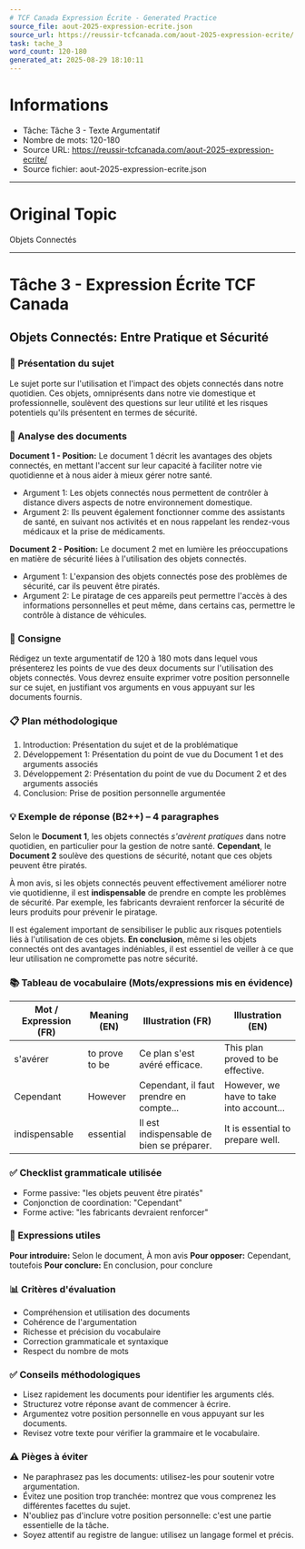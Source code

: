 ```yaml
---
# TCF Canada Expression Écrite - Generated Practice
source_file: aout-2025-expression-ecrite.json
source_url: https://reussir-tcfcanada.com/aout-2025-expression-ecrite/
task: tache_3
word_count: 120-180
generated_at: 2025-08-29 18:10:11
---
```


# Informations
- Tâche: Tâche 3 - Texte Argumentatif
- Nombre de mots: 120-180
- Source URL: https://reussir-tcfcanada.com/aout-2025-expression-ecrite/
- Source fichier: aout-2025-expression-ecrite.json

---

# Original Topic
Objets Connectés

---

# Tâche 3 - Expression Écrite TCF Canada
## Objets Connectés: Entre Pratique et Sécurité

### 📖 Présentation du sujet
Le sujet porte sur l'utilisation et l'impact des objets connectés dans notre quotidien. Ces objets, omniprésents dans notre vie domestique et professionnelle, soulèvent des questions sur leur utilité et les risques potentiels qu'ils présentent en termes de sécurité.

### 📄 Analyse des documents

**Document 1 - Position:** Le document 1 décrit les avantages des objets connectés, en mettant l'accent sur leur capacité à faciliter notre vie quotidienne et à nous aider à mieux gérer notre santé.
- Argument 1: Les objets connectés nous permettent de contrôler à distance divers aspects de notre environnement domestique.
- Argument 2: Ils peuvent également fonctionner comme des assistants de santé, en suivant nos activités et en nous rappelant les rendez-vous médicaux et la prise de médicaments.

**Document 2 - Position:** Le document 2 met en lumière les préoccupations en matière de sécurité liées à l'utilisation des objets connectés.
- Argument 1: L'expansion des objets connectés pose des problèmes de sécurité, car ils peuvent être piratés.
- Argument 2: Le piratage de ces appareils peut permettre l'accès à des informations personnelles et peut même, dans certains cas, permettre le contrôle à distance de véhicules.

### 📝 Consigne
Rédigez un texte argumentatif de 120 à 180 mots dans lequel vous présenterez les points de vue des deux documents sur l'utilisation des objets connectés. Vous devrez ensuite exprimer votre position personnelle sur ce sujet, en justifiant vos arguments en vous appuyant sur les documents fournis.

### 📋 Plan méthodologique
1. Introduction: Présentation du sujet et de la problématique
2. Développement 1: Présentation du point de vue du Document 1 et des arguments associés
3. Développement 2: Présentation du point de vue du Document 2 et des arguments associés
4. Conclusion: Prise de position personnelle argumentée

### 💡 Exemple de réponse (B2++) – 4 paragraphes
Selon le **Document 1**, les objets connectés *s'avèrent pratiques* dans notre quotidien, en particulier pour la gestion de notre santé. **Cependant**, le **Document 2** soulève des questions de sécurité, notant que ces objets peuvent être piratés. 

À mon avis, si les objets connectés peuvent effectivement améliorer notre vie quotidienne, il est **indispensable** de prendre en compte les problèmes de sécurité. Par exemple, les fabricants devraient renforcer la sécurité de leurs produits pour prévenir le piratage. 

Il est également important de sensibiliser le public aux risques potentiels liés à l'utilisation de ces objets. **En conclusion**, même si les objets connectés ont des avantages indéniables, il est essentiel de veiller à ce que leur utilisation ne compromette pas notre sécurité.

### 📚 Tableau de vocabulaire (Mots/expressions mis en évidence)
| Mot / Expression (FR) | Meaning (EN) | Illustration (FR) | Illustration (EN) |
|---|---|---|---|
| s'avérer | to prove to be | Ce plan s'est avéré efficace. | This plan proved to be effective. |
| Cependant | However | Cependant, il faut prendre en compte... | However, we have to take into account... |
| indispensable | essential | Il est indispensable de bien se préparer. | It is essential to prepare well. |

### ✅ Checklist grammaticale utilisée
- Forme passive: "les objets peuvent être piratés"
- Conjonction de coordination: "Cependant"
- Forme active: "les fabricants devraient renforcer"

### 🔧 Expressions utiles
**Pour introduire:** Selon le document, À mon avis
**Pour opposer:** Cependant, toutefois
**Pour conclure:** En conclusion, pour conclure

### 📊 Critères d'évaluation
- Compréhension et utilisation des documents
- Cohérence de l'argumentation
- Richesse et précision du vocabulaire
- Correction grammaticale et syntaxique
- Respect du nombre de mots

### ✅ Conseils méthodologiques
- Lisez rapidement les documents pour identifier les arguments clés.
- Structurez votre réponse avant de commencer à écrire.
- Argumentez votre position personnelle en vous appuyant sur les documents.
- Revisez votre texte pour vérifier la grammaire et le vocabulaire.

### ⚠️ Pièges à éviter
- Ne paraphrasez pas les documents: utilisez-les pour soutenir votre argumentation.
- Évitez une position trop tranchée: montrez que vous comprenez les différentes facettes du sujet.
- N'oubliez pas d'inclure votre position personnelle: c'est une partie essentielle de la tâche.
- Soyez attentif au registre de langue: utilisez un langage formel et précis.